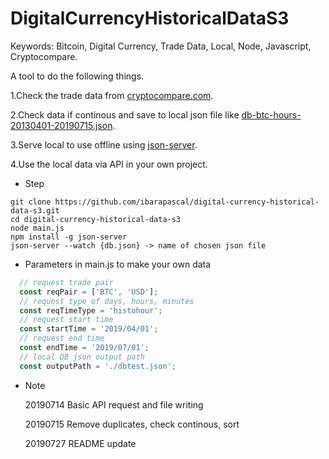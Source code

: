 # DigitalCurrencyHistoricalDataS3

Keywords: Bitcoin, Digital Currency, Trade Data, Local, Node, Javascript, Cryptocompare.

A tool to do the following things.

1.Check the trade data from [cryptocompare.com](https://min-api.cryptocompare.com).

2.Check data if continous and save to local json file like [db-btc-hours-20130401-20190715.json](https://github.com/ibarapascal/DigitalCurrencyHistoricalDataS3/blob/master/db-btc-hours-20130401-20190715.json).

3.Serve local to use offline using [json-server](https://github.com/typicode/json-server).

4.Use the local data via API in your own project.

- Step
```shell
git clone https://github.com/ibarapascal/digital-currency-historical-data-s3.git
cd digital-currency-historical-data-s3
node main.js
npm install -g json-server
json-server --watch {db.json} -> name of chosen json file
```

- Parameters in main.js to make your own data
```javascript
  // request trade pair
  const reqPair = ['BTC', 'USD'];
  // request type of days, hours, minutes
  const reqTimeType = 'histohour';
  // request start time
  const startTime = '2019/04/01';
  // request end time
  const endTime = '2019/07/01';
  // local DB json output path
  const outputPath = './dbtest.json';
```

- Note

  20190714 Basic API request and file writing

  20190715 Remove duplicates, check continous, sort
  
  20190727 README update
